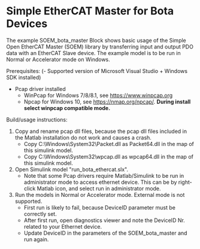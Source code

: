 # Simple EtherCAT Master for Bota Devices

The example SOEM_bota_master Block shows basic usage of the Simple Open EtherCAT Master (SOEM) library by transferring input and output PDO data with an EtherCAT Slave device. The example model is to be run in Normal or Accelerator mode on Windows. 

Prerequisites:
(- Supported version of Microsoft Visual Studio + Windows SDK installed)
- Pcap driver installed
    - WinPcap for Windows 7/8/8.1, see https://www.winpcap.org
    - Npcap for Windows 10, see https://nmap.org/npcap/. **During install select winpcap compatible mode.**
    
Build/usage instructions:
1. Copy and rename pcap dll files, because the pcap dll files included in the Matlab installation do not work and causes a crash. 
    - Copy C:\Windows\System32\Packet.dll as Packet64.dll in the map of this simulink model.
    - Copy C:\Windows\System32\wpcap.dll as wpcap64.dll in the map of this simulink model.
2. Open Simulink model "run_bota_ethercat.slx".
    - Note that some Pcap drivers require Matlab/Simulink to be run in administrator mode to access ethernet device. This can be by right-click Matlab icon, and select run in administrator mode.
3. Run the models in Normal or Accelerator mode. External mode is not supported.
    - First run is likely to fail, because DeviceID parameter must be correctly set.
    - After first run, open diagnostics viewer and note the DeviceID Nr. related to your Ethernet device.
    - Update DeviceID in the parameters of the SOEM_bota_master and run again.
